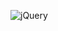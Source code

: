 ![jQuery](https://user-images.githubusercontent.com/69578414/142883940-07cd540e-86f2-40f0-8731-6f120654f3dd.png)
